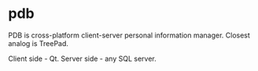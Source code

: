 pdb
===
PDB is  cross-platform client-server personal information manager. 
Closest analog is TreePad.

Client side - Qt.
Server side - any SQL server.

